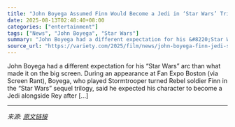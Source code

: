 ```yaml
---
title: "John Boyega Assumed Finn Would Become a Jedi in ‘Star Wars’ Trilogy and Rey Would ‘Turn Against’ Him Like ‘Obi-Wan and Darth Vader’"
date: 2025-08-13T02:48:40+08:00
categories: ["entertainment"]
tags: ["News", "John Boyega", "Star Wars"]
summary: "John Boyega had a different expectation for his &#8220;Star Wars&#8221; arc than what made it on the big screen. During an appearance at Fan Expo Boston (via Screen Rant), Boyega, who played Stormtroo"
source_url: "https://variety.com/2025/film/news/john-boyega-finn-jedi-star-wars-rey-obi-wan-darth-vader-1236488037/"
---
```


John Boyega had a different expectation for his &#8220;Star Wars&#8221; arc than what made it on the big screen. During an appearance at Fan Expo Boston (via Screen Rant), Boyega, who played Stormtrooper turned Rebel soldier Finn in the &#8220;Star Wars&#8221; sequel trilogy, said he expected his character to become a Jedi alongside Rey after [&#8230;]

---

*来源: [原文链接](https://variety.com/2025/film/news/john-boyega-finn-jedi-star-wars-rey-obi-wan-darth-vader-1236488037/)*
